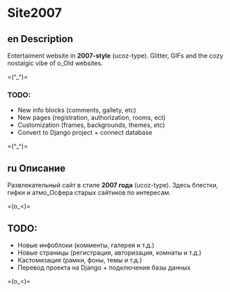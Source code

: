 # Site2007
## en Description
Entertaiment website in **2007-style** (ucoz-type).
Glitter, GIFs and the cozy nostalgic vibe of o_Old websites. 

=(^_^)=

### TODO:

- New info blocks (comments, gallety, etc)
- New pages (registration, authorization, rooms, ect)
- Customization (frames, backgrounds, themes, etc)
- Convert to Django project + connect database

=(^_^)=

## ru Описание
Развлекательный сайт в стиле **2007 года** (ucoz-type).
Здесь блестки, гифки и атмо_Осфера старых сайтиков по интересам.

=(o_<)=

## TODO:

- Новые инфоблоки (комменты, галерея и т.д.)
- Новые страницы (регистрация, авторизация, комнаты и т.д.)
- Кастомизация (рамки, фоны, темы и т.д.)
- Перевод проекта на Django + подключение базы данных

=(o_<)=
